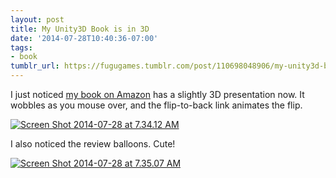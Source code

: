 ```yaml
---
layout: post
title: My Unity3D Book is in 3D
date: '2014-07-28T10:40:36-07:00'
tags:
- book
tumblr_url: https://fugugames.tumblr.com/post/110698048906/my-unity3d-book-is-in-3d
---
```

I just noticed [my book on Amazon](http://www.amazon.com/Learn-Unity-iOS-Game-Development/dp/1430248750) has a slightly 3D presentation now. It wobbles as you mouse over, and the flip-to-back link animates the flip.

[![Screen Shot 2014-07-28 at 7.34.12 AM](http://itshardtofondlepenguins.com/wp-content/uploads/2014/07/Screen-Shot-2014-07-28-at-7.34.12-AM.png)](http://itshardtofondlepenguins.com/wp-content/uploads/2014/07/Screen-Shot-2014-07-28-at-7.34.12-AM.png)

I also noticed the review balloons. Cute!

[![Screen Shot 2014-07-28 at 7.35.07 AM](http://itshardtofondlepenguins.com/wp-content/uploads/2014/07/Screen-Shot-2014-07-28-at-7.35.07-AM.png)](http://itshardtofondlepenguins.com/wp-content/uploads/2014/07/Screen-Shot-2014-07-28-at-7.35.07-AM.png)

